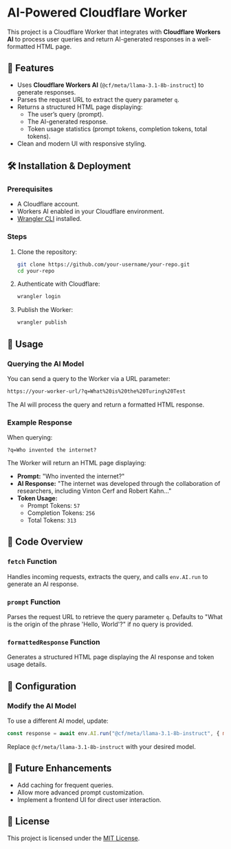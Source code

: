 # AI-Powered Cloudflare Worker

This project is a Cloudflare Worker that integrates with **Cloudflare Workers AI** to process user queries and return AI-generated responses in a well-formatted HTML page.

## 🚀 Features
- Uses **Cloudflare Workers AI** (`@cf/meta/llama-3.1-8b-instruct`) to generate responses.
- Parses the request URL to extract the query parameter `q`.
- Returns a structured HTML page displaying:
  - The user’s query (prompt).
  - The AI-generated response.
  - Token usage statistics (prompt tokens, completion tokens, total tokens).
- Clean and modern UI with responsive styling.

## 🛠 Installation & Deployment
### Prerequisites
- A Cloudflare account.
- Workers AI enabled in your Cloudflare environment.
- [Wrangler CLI](https://developers.cloudflare.com/workers/wrangler/) installed.

### Steps
1. Clone the repository:
   ```sh
   git clone https://github.com/your-username/your-repo.git
   cd your-repo
   ```
2. Authenticate with Cloudflare:
   ```sh
   wrangler login
   ```
3. Publish the Worker:
   ```sh
   wrangler publish
   ```

## 📌 Usage
### Querying the AI Model
You can send a query to the Worker via a URL parameter:
```sh
https://your-worker-url/?q=What%20is%20the%20Turing%20Test
```
The AI will process the query and return a formatted HTML response.

### Example Response
When querying:
```
?q=Who invented the internet?
```
The Worker will return an HTML page displaying:
- **Prompt:** "Who invented the internet?"
- **AI Response:** "The internet was developed through the collaboration of researchers, including Vinton Cerf and Robert Kahn..."
- **Token Usage:**
  - Prompt Tokens: `57`
  - Completion Tokens: `256`
  - Total Tokens: `313`

## 📜 Code Overview
### `fetch` Function
Handles incoming requests, extracts the query, and calls `env.AI.run` to generate an AI response.

### `prompt` Function
Parses the request URL to retrieve the query parameter `q`. Defaults to "What is the origin of the phrase 'Hello, World'?" if no query is provided.

### `formattedResponse` Function
Generates a structured HTML page displaying the AI response and token usage details.

## 🔧 Configuration
### Modify the AI Model
To use a different AI model, update:
```javascript
const response = await env.AI.run("@cf/meta/llama-3.1-8b-instruct", { messages: [{ role: "user", content: aiPrompt }] });
```
Replace `@cf/meta/llama-3.1-8b-instruct` with your desired model.

## 🤖 Future Enhancements
- Add caching for frequent queries.
- Allow more advanced prompt customization.
- Implement a frontend UI for direct user interaction.

## 📜 License
This project is licensed under the [MIT License](LICENSE).


